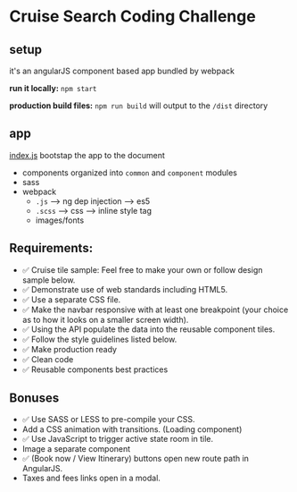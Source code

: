 # Cruise Search Coding Challenge

## setup
it's an angularJS component based app bundled by webpack

**run it locally:** `npm start`

**production build files:** `npm run build` will output to the `/dist` directory

## app
[index.js](https://github.com/remilonwheels/cruise-search-coding-challenge/blob/coding-challenge-remil/src/index.js) bootstap the app to the document
- components organized into `common` and `component` modules
- sass
- webpack
	- `.js` --> ng dep injection --> es5
	- `.scss` --> css --> inline style tag
	- images/fonts

## Requirements:

- ✅ Cruise tile sample: Feel free to make your own or follow design sample below. 
- ✅ Demonstrate use of web standards including HTML5.  
- ✅ Use a separate CSS file.   
- ✅ Make the navbar responsive with at least one breakpoint (your choice as to how it looks on a smaller screen width). 
- ✅ Using the API populate the data into the reusable component tiles.
- ✅ Follow the style guidelines listed below.  
- ✅ Make production ready 
- ✅ Clean code
- ✅ Reusable components best practices 

## Bonuses

- ✅ Use SASS or LESS to pre-compile your CSS.   
- Add a CSS animation with transitions.  (Loading component) 
- ✅ Use JavaScript to trigger active state room in tile.   
- Image a separate component
- ✅ (Book now / View Itinerary) buttons open new route path in AngularJS. 
- Taxes and fees links open in a modal. 
